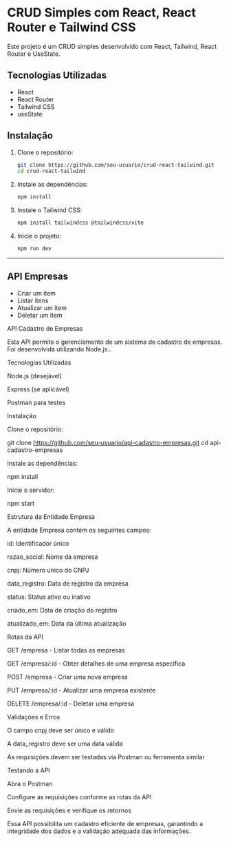 # CRUD Simples com React, React Router e Tailwind CSS

Este projeto é um CRUD simples desenvolvido com React, Tailwind, React Router e UseState.

## Tecnologias Utilizadas

- React
- React Router
- Tailwind CSS
- useState

## Instalação

1. Clone o repositório:

   ```bash
   git clone https://github.com/seu-usuario/crud-react-tailwind.git
   cd crud-react-tailwind
   ```

2. Instale as dependências:

   ```bash
   npm install
   ```

3. Instale o Tailwind CSS:
   ```bash
   npm install tailwindcss @tailwindcss/vite
   ```
4. Inicie o projeto:
   ```bash
   npm run dev
   ```

---

## API Empresas

- Criar um item
- Listar itens
- Atualizar um item
- Deletar um item

API Cadastro de Empresas

Esta API permite o gerenciamento de um sistema de cadastro de empresas. Foi desenvolvida utilizando Node.js..

Tecnologias Utilizadas

Node.js (desejável)

Express (se aplicável)

Postman para testes

Instalação

Clone o repositório:

git clone https://github.com/seu-usuario/api-cadastro-empresas.git
cd api-cadastro-empresas

Instale as dependências:

npm install

Inicie o servidor:

npm start

Estrutura da Entidade Empresa

A entidade Empresa contém os seguintes campos:

id: Identificador único

razao_social: Nome da empresa

cnpj: Número único do CNPJ

data_registro: Data de registro da empresa

status: Status ativo ou inativo

criado_em: Data de criação do registro

atualizado_em: Data da última atualização

Rotas da API

GET /empresa - Listar todas as empresas

GET /empresa/:id - Obter detalhes de uma empresa específica

POST /empresa - Criar uma nova empresa

PUT /empresa/:id - Atualizar uma empresa existente

DELETE /empresa/:id - Deletar uma empresa

Validações e Erros

O campo cnpj deve ser único e válido

A data_registro deve ser uma data válida

As requisições devem ser testadas via Postman ou ferramenta similar

Testando a API

Abra o Postman

Configure as requisições conforme as rotas da API

Envie as requisições e verifique os retornos

Essa API possibilita um cadastro eficiente de empresas, garantindo a integridade dos dados e a validação adequada das informações.
